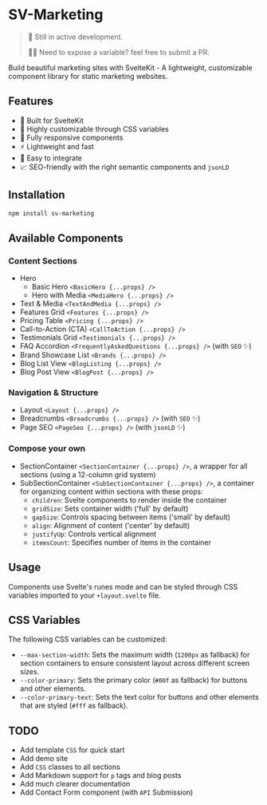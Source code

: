 # SV-Marketing

> 🚧 Still in active development.
>
> 🧑‍💻 Need to expose a variable? feel free to submit a PR.

Build beautiful marketing sites with SvelteKit - A lightweight, customizable component library for static marketing websites.

## Features

- 🚀 Built for SvelteKit
- 🎨 Highly customizable through CSS variables
- 📱 Fully responsive components
- ⚡ Lightweight and fast
- 🔧 Easy to integrate
- 📈 SEO-friendly with the right semantic components and `jsonLD`

## Installation

```bash
npm install sv-marketing
```

## Available Components

### Content Sections

- Hero
  - Basic Hero `<BasicHero {...props} />`
  - Hero with Media `<MediaHero {...props} />`
- Text & Media `<TextAndMedia {...props} />`
- Features Grid `<Features {...props} />`
- Pricing Table `<Pricing {...props} />`
- Call-to-Action (CTA) `<CallToAction {...props} />`
- Testimonials Grid `<Testimonials {...props} />`
- FAQ Accordion `<FrequentlyAskedQuestions {...props} />` (with `SEO` ✨)
- Brand Showcase List `<Brands {...props} />`
- Blog List View `<BlogListing {...props} />`
- Blog Post View `<BlogPost {...props} />`

### Navigation & Structure

- Layout `<Layout {...props} />`
- Breadcrumbs `<Breadcrumbs {...props} />` (with `SEO` ✨)
- Page SEO `<PageSeo {...props} />` (with `jsonLD` ✨)

### Compose your own

- SectionContainer `<SectionContainer {...props} />`, a wrapper for all sections (using a 12-column grid system)
- SubSectionContainer `<SubSectionContainer {...props} />`, a container for organizing content within sections with these props:
  - `children`: Svelte components to render inside the container
  - `gridSize`: Sets container width ('full' by default)
  - `gapSize`: Controls spacing between items ('small' by default)
  - `align`: Alignment of content ('center' by default)
  - `justifyUp`: Controls vertical alignment
  - `itemsCount`: Specifies number of items in the container

## Usage

Components use Svelte's runes mode and can be styled through CSS variables imported to your `+layout.svelte` file.

## CSS Variables

The following CSS variables can be customized:

- `--max-section-width`: Sets the maximum width (`1200px` as fallback) for section containers to ensure consistent layout across different screen sizes.
- `--color-primary`: Sets the primary color (`#00f` as fallback) for buttons and other elements.
- `--color-primary-text`: Sets the text color for buttons and other elements that are styled (`#fff` as fallback).

## TODO

- Add template `CSS` for quick start
- Add demo site
- Add `CSS` classes to all sections
- Add Markdown support for `p` tags and blog posts
- Add much clearer documentation
- Add Contact Form component (with `API` Submission)
